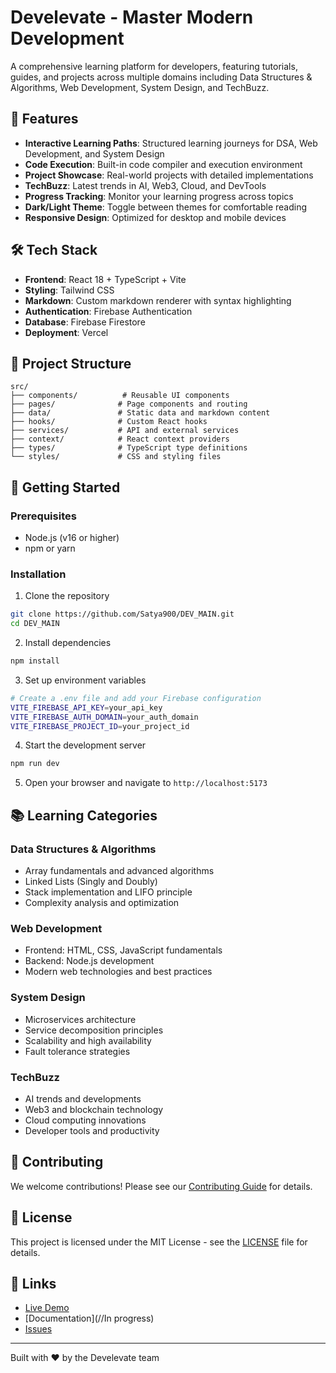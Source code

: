 # Develevate - Master Modern Development

A comprehensive learning platform for developers, featuring tutorials, guides, and projects across multiple domains including Data Structures & Algorithms, Web Development, System Design, and TechBuzz.

## 🚀 Features

- **Interactive Learning Paths**: Structured learning journeys for DSA, Web Development, and System Design
- **Code Execution**: Built-in code compiler and execution environment
- **Project Showcase**: Real-world projects with detailed implementations
- **TechBuzz**: Latest trends in AI, Web3, Cloud, and DevTools
- **Progress Tracking**: Monitor your learning progress across topics
- **Dark/Light Theme**: Toggle between themes for comfortable reading
- **Responsive Design**: Optimized for desktop and mobile devices

## 🛠️ Tech Stack

- **Frontend**: React 18 + TypeScript + Vite
- **Styling**: Tailwind CSS
- **Markdown**: Custom markdown renderer with syntax highlighting
- **Authentication**: Firebase Authentication
- **Database**: Firebase Firestore
- **Deployment**: Vercel

## 📁 Project Structure

```
src/
├── components/          # Reusable UI components
├── pages/              # Page components and routing
├── data/               # Static data and markdown content
├── hooks/              # Custom React hooks
├── services/           # API and external services
├── context/            # React context providers
├── types/              # TypeScript type definitions
└── styles/             # CSS and styling files
```

## 🚀 Getting Started

### Prerequisites

- Node.js (v16 or higher)
- npm or yarn

### Installation

1. Clone the repository
```bash
git clone https://github.com/Satya900/DEV_MAIN.git
cd DEV_MAIN
```

2. Install dependencies
```bash
npm install
```

3. Set up environment variables
```bash
# Create a .env file and add your Firebase configuration
VITE_FIREBASE_API_KEY=your_api_key
VITE_FIREBASE_AUTH_DOMAIN=your_auth_domain
VITE_FIREBASE_PROJECT_ID=your_project_id
```

4. Start the development server
```bash
npm run dev
```

5. Open your browser and navigate to `http://localhost:5173`

## 📚 Learning Categories

### Data Structures & Algorithms
- Array fundamentals and advanced algorithms
- Linked Lists (Singly and Doubly)
- Stack implementation and LIFO principle
- Complexity analysis and optimization

### Web Development
- Frontend: HTML, CSS, JavaScript fundamentals
- Backend: Node.js development
- Modern web technologies and best practices

### System Design
- Microservices architecture
- Service decomposition principles
- Scalability and high availability
- Fault tolerance strategies

### TechBuzz
- AI trends and developments
- Web3 and blockchain technology
- Cloud computing innovations
- Developer tools and productivity

## 🤝 Contributing

We welcome contributions! Please see our [Contributing Guide](CONTRIBUTING.md) for details.

## 📄 License

This project is licensed under the MIT License - see the [LICENSE](LICENSE) file for details.

## 🔗 Links

- [Live Demo](https://develevate.tech)
- [Documentation](//In progress)
- [Issues](https://github.com/Satya900/DEV_MAIN/issues)

---

Built with ❤️ by the Develevate team

